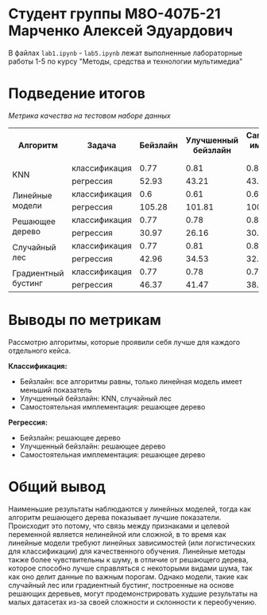 # Студент группы М8О-407Б-21 Марченко Алексей Эдуардович

В файлах ```lab1.ipynb``` - ```lab5.ipynb``` лежат выполненные лабораторные работы 1-5 по курсу "Методы, средства и технологии мультимедиа"

# Подведение итогов

*Метрика качества на тестовом наборе данных*
<table>
    <tr>
        <th rowspan="1">Алгоритм</th>
        <th>Задача</th>
        <th>Бейзлайн</th>
        <th>Улучшенный бейзлайн</th>
        <th>Самостоятельная имплементация алгоритма</th>
    </tr>
    <tr>
        <td rowspan="2">KNN</td>
        <td>классификация</td>
        <td>0.77</td>
        <td>0.81</td>
        <td>0.8</td>
    </tr>
    <tr>
        <td>регрессия</td>
        <td>52.93</td>
        <td>43.21</td>
        <td>43.11</td>
    </tr>
    <tr>
        <td rowspan="2">Линейные модели</td>
        <td>классификация</td>
        <td>0.6</td>
        <td>0.61</td>
        <td>0.6</td>
    </tr>
    <tr>
        <td>регрессия</td>
        <td>105.28</td>
        <td>101.81</td>
        <td>100.57</td>
    </tr>
    <tr>
        <td rowspan="2">Решающее дерево</td>
        <td>классификация</td>
        <td>0.77</td>
        <td>0.78</td>
        <td>0.81</td>
    </tr>
    <tr>
        <td>регрессия</td>
        <td>30.97</td>
        <td>26.16</td>
        <td>30.97</td>
    </tr>
    <tr>
        <td rowspan="2">Случайный лес</td>
        <td>классификация</td>
        <td>0.77</td>
        <td>0.81</td>
        <td>0.80</td>
    </tr>
    <tr>
        <td>регрессия</td>
        <td>42.96</td>
        <td>34.53</td>
        <td>32.95</td>
    </tr>
    <tr>
        <td rowspan="2">Градиентный бустинг</td>
        <td>классификация</td>
        <td>0.77</td>
        <td>0.78</td>
        <td>0.78</td>
    </tr>
    <tr>
        <td>регрессия</td>
        <td>46.37</td>
        <td>41.47</td>
        <td>38.87</td>
    </tr>
</table>

# Выводы по метрикам

Рассмотрю алгоритмы, которые проявили себя лучше для каждого отдельного кейса.

**Классификация:**

*   Бейзлайн: все алгоритмы равны, только линейная модель имеет меньший показатель
*   Улучшенный бейзлайн: KNN, случайный лес
*   Самостоятельная имплементация: решающее дерево

**Регрессия:**

*   Бейзлайн: решающее дерево
*   Улучшенный бейзлайн: решающее дерево
*   Самостоятельная имплементация: решающее дерево

# Общий вывод

Наименьшие результаты наблюдаются у линейных моделей, тогда как алгоритм решающего дерева показывает лучшие показатели. Происходит это потому, что связь между признаками и целевой переменной является нелинейной или сложной, в то время как линейные модели требуют линейных зависимостей (или логистических для классификации) для качественного обучения. Линейные методы также более чувствительны к шуму, в отличие от решающего дерева, которое способно лучше справляться с некоторыми видами шума, так как оно делит данные по важным порогам. Однако модели, такие как случайный лес или градиентный бустинг, построенные на основе решающих деревьев, могут продемонстрировать худшие результаты на малых датасетах из-за своей сложности и склонности к переобучению.

